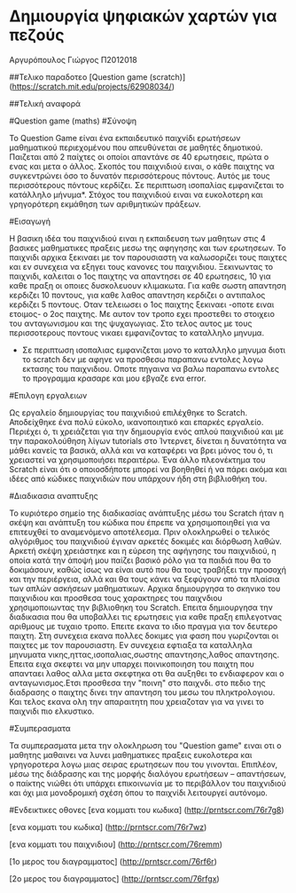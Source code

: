 # Δημιουργία ψηφιακών χαρτών για πεζούς
Αργυρόπουλος Γιώργος
Π2012018

##Τελικο παραδοτεο
[Question game (scratch)] (https://scratch.mit.edu/projects/62908034/)


##Τελική αναφορά

#Question game (maths)
#Σύνοψη

Το Question Game είναι ένα εκπαιδευτικό παιχνίδι ερωτήσεων μαθηματικού περιεχομένου που απευθύνεται σε μαθητές δημοτικού. Παιζεται από 2 παίχτες οι οποίοι απαντάνε σε 40 ερωτησεις, πρώτα ο ενας και μετα ο άλλος. Σκοπός του παιχνιδιού ειναι, ο κάθε παιχτης να συγκεντρώνει όσο το δυνατόν περισσότερους πόντους. Αυτός με τους περισσότερους πόντους κερδίζει. Σε περιπτωση ισοπαλίας εμφανιζεται το κατάλληλο μήνυμα*. Στόχος του παιχνιδιού ειναι να ευκολοτερη και γρηγορότερη εκμάθηση των αριθμητικών πράξεων.

#Εισαγωγή

Η βασικη ιδέα του παιχνιδιού ειναι η εκπαιδευση των μαθητων στις 4 βασικες μαθηματικες πραξεις μεσω της αφηγησης και των ερωτησεων. Το παιχνιδι αρχικα ξεκιναει με τον παρουσιαστη να καλωσοριζει τους παιχτες και εν συνεχεια να εξηγει τους κανονες του παιχνιδιου. Ξεκινωντας το παιχνιδι, καλειται ο 1ος παιχτης να απαντησει σε 40 ερωτησεις, 10 για καθε πραξη οι οποιες δυσκολευουν κλιμακωτα. Για καθε σωστη απαντηση κερδιζει 10 ποντους, για καθε λαθος απαντηση κερδιζει ο αντιπαλος κερδιζει 5 ποντους. Οταν τελειωσει ο 1ος παιχτης ξεκιναει -οποτε ειναι ετοιμος- ο 2ος παιχτης. Με αυτον τον τροπο εχει προστεθει το στοιχειο του ανταγωνισμου και της ψυχαγωγιας. Στο τελος αυτος με τους περισσοτερους ποντους νικαει εμφανιζοντας το καταλληλο μηνυμα.
* Σε περιπτωση ισοπαλιας εμφανιζεται μονο το καταλληλο μηνυμα διοτι το scratch δεν με αφηνε να προσθεσω παραπανω εντολες λογω εκτασης του παιχνιδιου. Οποτε πηγαινα να βαλω παραπανω εντολες το προγραμμα κρασαρε και μου εβγαζε ενα error.

#Επιλογη εργαλειων

Ως εργαλείο δημιουργίας του παιχνιδιού επιλέχθηκε το Scratch. Αποδείχθηκε ένα πολύ εύκολο, ικανοποιητικό και επαρκές εργαλείο. Περιέχει ό, τι χρειάζεται για την δημιουργία ενός απλού παιχνιδιού και με την παρακολούθηση λίγων tutorials στο Ίντερνετ, δίνεται η δυνατότητα να μάθει κανείς τα βασικά, αλλά και να καταφέρει να βρει μόνος του ό, τι χρειαστεί να χρησιμοποιήσει περαιτέρω. Ένα άλλο πλεονέκτημα του Scratch είναι ότι ο οποιοσδήποτε μπορεί να βοηθηθεί ή να πάρει ακόμα και ιδέες από κώδικες παιχνιδιών που υπάρχουν ήδη στη βιβλιοθήκη του.

#Διαδικασια αναπτυξης

Το κυριότερο σημείο της διαδικασίας ανάπτυξης μέσω του Scratch ήταν η σκέψη και ανάπτυξη του κώδικα που έπρεπε να χρησιμοποιηθεί για να επιτευχθεί το αναμενόμενο αποτέλεσμα. Πριν ολοκληρωθεί ο τελικός αλγόριθμος του παιχνιδιού έγιναν αρκετές δοκιμές και διόρθωση λαθών. Αρκετή σκέψη χρειάστηκε και η εύρεση της αφήγησης του παιχνιδιού, η οποία κατά την άποψή μου παίζει βασικό ρόλο για τα παιδιά που θα το δοκιμάσουν, καθώς ίσως να είναι αυτό που θα τους τραβήξει την προσοχή και την περιέργεια, αλλά και θα τους κάνει να ξεφύγουν από τα πλαίσια των απλών ασκήσεων μαθηματικων. Αρχικα δημιουργησα το σκηνικο του παιχνιδιου και προσθεσα τους χαρακτηρες του παιχνδιου χρησιμοποιωντας την βιβλιοθηκη του Scratch. Επειτα δημιουργησα την διαδικασια που θα υποβαλλει τις ερωτησεις για καθε πραξη επιλεγοτνας αριθμους με τυχαιο τροπο. Επειτε εκανα το ιδιο πραγμα για τον δευτερο παιχτη. Στη συνεχεια εκανα πολλες δοκιμες για φαση που γωριζονται οι παιχτες με τον παρουσιαστη. Εν συνεχεια εφτιαξα τα καταλληλα μηνυματα νικης,ηττας,ισοπαλιας,σωστης απαντησης,λαθος απαντησης. Επειτα ειχα σκεφτει να μην υπαρχει ποινικοποιηση του παιχτη που απανταει λαθος αλλα μετα σκεφτηκα οτι θα αυξηθει το ενδιαφερον και ο ανταγωνισμος.Ετσι προσθεσα την "ποινη" στο παιχνδι. στο πεδιο της διαδρασης ο παιχτης δινει την απαντηση του μεσω του πληκτρολογιου. Και τελος εκανα ολη την απαραιτητη που χρειαζοταν για να γινει το παιχνιδι πιο ελκυστικο.

#Συμπερασματα

Τα συμπερασματα μετα την ολοκληρωση του "Question game" ειναι οτι ο μαθητης μαθαινει να λυνει μαθηματικες πραξεις ευκολοτερα και γρηγοροτερα λογω μιας σειρας ερωτησεων που του γινονται. Επιπλέον, μέσω της διάδρασης και της μορφής διαλόγου ερωτήσεων – απαντήσεων, ο παίκτης νιώθει ότι υπάρχει επικοινωνία με το περιβάλλον του παιχνιδιού και όχι μια μονοδρομική σχέση όπου το παιχνίδι λειτουργεί αυτόνομο.

#Ενδεικτικες οθονες
[ενα κομματι του κωδικα] (http://prntscr.com/76r7g8)

[ενα κομματι του κωδικα] (http://prntscr.com/76r7wz)

[ενα κομματι του παιχνιδιου] (http://prntscr.com/76remm)

[1ο μερος του διαγραμματος] (http://prntscr.com/76rf6r)

[2ο μερος του διαγραμματος] (http://prntscr.com/76rfgx)
